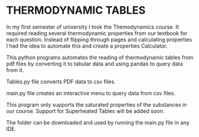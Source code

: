 # THERMODYNAMIC TABLES

In my first semester of university I took the Themodynamics course. It required reading several thermodynamic properties from our textbook for each question. Instead of flipping through pages and calculating properties I had the idea to automate this and create a properties Calculator.

This python programs automates the reading of thermodynamic tables from pdf files by converting it to tabular data and using pandas to query data from it.

Tables.py file converts PDF data to csv files.

main.py file creates an interactive menu to query data from csv files.

This program only supports the saturated properties of the substances in our course. Support for Superheated Tables will be added soon.

The folder can be downloaded and used by running the main.py file in any IDE. 

